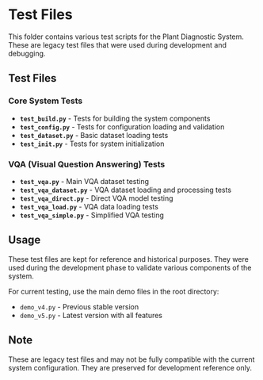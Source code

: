 # Test Files

This folder contains various test scripts for the Plant Diagnostic System. These are legacy test files that were used during development and debugging.

## Test Files

### Core System Tests
- **`test_build.py`** - Tests for building the system components
- **`test_config.py`** - Tests for configuration loading and validation
- **`test_dataset.py`** - Basic dataset loading tests
- **`test_init.py`** - Tests for system initialization

### VQA (Visual Question Answering) Tests
- **`test_vqa.py`** - Main VQA dataset testing
- **`test_vqa_dataset.py`** - VQA dataset loading and processing tests
- **`test_vqa_direct.py`** - Direct VQA model testing
- **`test_vqa_load.py`** - VQA data loading tests
- **`test_vqa_simple.py`** - Simplified VQA testing

## Usage

These test files are kept for reference and historical purposes. They were used during the development phase to validate various components of the system.

For current testing, use the main demo files in the root directory:
- `demo_v4.py` - Previous stable version
- `demo_v5.py` - Latest version with all features

## Note

These are legacy test files and may not be fully compatible with the current system configuration. They are preserved for development reference only.
